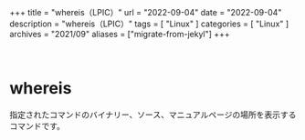 +++
title = "whereis（LPIC）"
url = "2022-09-04"
date = "2022-09-04"
description = "whereis（LPIC）"
tags = [
  "Linux"
]
categories = [
  "Linux"
]
archives = "2021/09"
aliases = ["migrate-from-jekyl"]
+++

<br>

# whereis

指定されたコマンドのバイナリー、ソース、マニュアルページの場所を表示するコマンドです。
